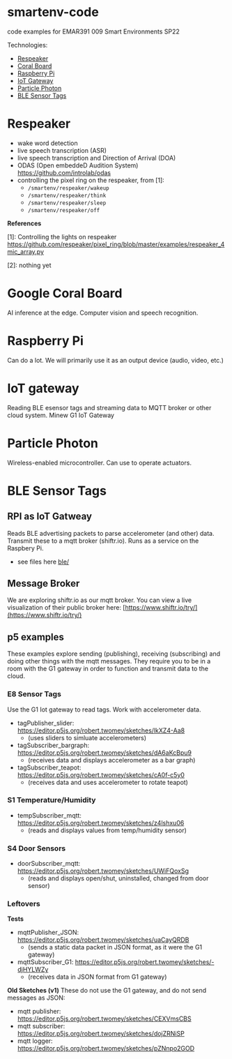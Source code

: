 # smartenv-code
code examples for EMAR391 009 Smart Environments SP22

Technologies: 
- [Respeaker](#respeaker)
- [Coral Board](#google-coral-board)
- [Raspberry Pi](#raspberry-pi)
- [IoT Gateway](#iot-gateway)
- [Particle Photon](#particle-photon)
- [BLE Sensor Tags](#ble-sensor-tags) 

# Respeaker

- wake word detection
- live speech transcription (ASR)
- live speech transcription and Direction of Arrival (DOA)
- ODAS (Open embeddeD Audition System) https://github.com/introlab/odas
- controlling the pixel ring on the respeaker, from [1]:
  - `/smartenv/respeaker/wakeup`
  - `/smartenv/respeaker/think`
  - `/smartenv/respeaker/sleep`
  - `/smartenv/respeaker/off`
 
__References__

[1]: Controlling the lights on respeaker https://github.com/respeaker/pixel_ring/blob/master/examples/respeaker_4mic_array.py

[2]: nothing yet 

# Google Coral Board
AI inference at the edge. Computer vision and speech recognition. 

# Raspberry Pi
Can do a lot. We will primarily use it as an output device (audio, video, etc.) 

# IoT gateway
Reading BLE esensor tags and streaming data to MQTT broker or other cloud system. Minew G1 IoT Gateway

# Particle Photon
Wireless-enabled microcontroller. Can use to operate actuators. 

# BLE Sensor Tags

## RPI as IoT Gatweay
Reads BLE advertising packets to parse accelerometer (and other) data. Transmit these to a mqtt broker (shiftr.io). Runs as a service on the Raspbery Pi.
- see files here [ble/](ble)

## Message Broker
We are exploring shiftr.io as our mqtt broker. You can view a live visualization of their public broker here: [https://www.shiftr.io/try/](https://www.shiftr.io/try/)

## p5 examples

These examples explore sending (publishing), receiving (subscribing) and doing other things with the mqtt messages. They require you to be in a room with the G1 gateway in order to function and transmit data to the cloud.

### E8 Sensor Tags
Use the G1 Iot gateway to read tags. Work with accelerometer data.
- tagPublisher_slider: https://editor.p5js.org/robert.twomey/sketches/lkXZ4-Aa8
  - (uses sliders to simluate accelerometers)
- tagSubscriber_bargraph: https://editor.p5js.org/robert.twomey/sketches/dA6aKcBpu9 
  - (receives data and displays accelerometer as a bar graph)
- tagSubscriber_teapot: https://editor.p5js.org/robert.twomey/sketches/cA0f-c5y0
  - (receives data and uses accelerometer to rotate teapot)

### S1 Temperature/Humidity
- tempSubscriber_mqtt: https://editor.p5js.org/robert.twomey/sketches/z4lshxu06
  - (reads and displays values from temp/humidity sensor)

### S4 Door Sensors
- doorSubscriber_mqtt: https://editor.p5js.org/robert.twomey/sketches/UWiFQoxSg
  - (reads and displays open/shut, uninstalled, changed from door sensor)

### Leftovers
__Tests__
- mqttPublisher_JSON: https://editor.p5js.org/robert.twomey/sketches/uaCayQRDB
  - (sends a static data packet in JSON format, as it were the G1 gateway)
- mqttSubscriber_G1: https://editor.p5js.org/robert.twomey/sketches/-djHYLWZy
  - (receives data in JSON format from G1 gateway)

__Old Sketches (v1)__
These do not use the G1 gateway, and do not send messages as JSON:

- mqtt publisher:  https://editor.p5js.org/robert.twomey/sketches/CEXVmsCBS
- mqtt subscriber: https://editor.p5js.org/robert.twomey/sketches/dojZRNiSP
- mqtt logger: https://editor.p5js.org/robert.twomey/sketches/pZNnpo2GOD
